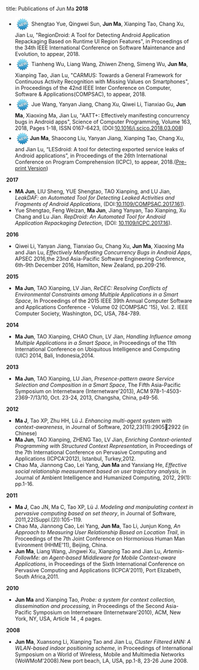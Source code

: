 title: Publications of Jun Ma
**2018**

- <img src="static/img/new.jpg" width = "40" height = "40" align=center /> Shengtao Yue, Qingwei Sun, **Jun Ma**, Xianping Tao, Chang Xu, Jian Lu, "RegionDroid: A Tool for Detecting Android Application Repackaging Based on Runtime UI Region Features", in Proceedings of the 34th IEEE International Conference on Software Maintenance and Evolution, to appear, 2018.
- <img src="static/img/new.jpg" width = "40" height = "40" align=center /> Tianheng Wu, Liang Wang, Zhiwen Zheng, Simeng Wu, **Jun Ma**, Xianping Tao, Jian Lu, "CARMUS: Towards a General Framework for Continuous Activity Recognition with Missing Values on Smartphones", in Proceedings of the 42nd IEEE Inter  Conference on Computer, Software  & Applications(COMPSAC), to appear, 2018.
- <img src="static/img/new.jpg" width = "40" height = "40" align=center /> Jue Wang, Yanyan Jiang, Chang Xu, Qiwei Li, Tianxiao Gu, **Jun Ma**, Xiaoxing Ma, Jian Lu, "AATT+: Effectively manifesting concurrency bugs in Android apps", Science of Computer Programming, Volume 163, 2018, Pages 1-18, ISSN 0167-6423, (DOI:[10.1016/j.scico.2018.03.008](https://doi.org/10.1016/j.scico.2018.03.008))
-  <img src="static/img/new.jpg" width = "40" height = "40" align=center />**Jun Ma**, Shaocong Liu, Yanyan Jiang, Xianping Tao, Chang Xu, and Jian Lu, “LESdroid: A tool for detecting exported service leaks of Android applications”, in Proceedings of the 26th International Conference on Program Comprehension (ICPC), to appear, 2018.([Pre-print Version](static/files/LesDroid(pre-print).pdf))

**2017**

- **MA Jun**, LIU Sheng, YUE Shengtao, TAO Xianping, and LU Jian, *LeakDAF: an Automated Tool for Detecting Leaked Activities and Fragments of Android Applications*, (DOI:[10.1109/COMPSAC.2017.161](https://doi.org/10.1109/COMPSAC.2017.161)).
- Yue Shengtao, Feng Weizan, **Ma Jun**, Jiang Yanyan, Tao Xianping, Xu Chang and Lu Jian. *RepDroid: An Automated Tool for Android Application Repackaging Detection*, (DOI: [10.1109/ICPC.2017.16](https://doi.org/10.1109/ICPC.2017.16)).

**2016**

- Qiwei Li, Yanyan Jiang, Tianxiao Gu, Chang Xu, **Jun Ma**, Xiaoxing Ma and Jian Lu, *Effectively Manifesting Concurrency Bugs in Android Apps*, APSEC 2016,the 23nd Asia-Pacific Software Engineering Conference, 6th-9th December 2016, Hamilton, New Zealand, pp.209-216.

**2015**

- **Ma Jun**, TAO Xianping, LV Jian, *ReCEC: Resolving Conflicts of Environmental Constraints among Multiple Applications in a Smart Space*,  In Proceedings of the 2015 IEEE 39th Annual Computer Software and Applications Conference - Volume 02 (COMPSAC '15), Vol. 2. IEEE Computer Society, Washington, DC, USA, 784-789. 

**2014**

- **Ma Jun**, TAO Xianping, CHAO Chun, LV Jian, *Handling Influence among Multiple Applications in a Smart Space*, in Proceedings of the 11th International Conference on Ubiquitous Intelligence and Computing (UIC) 2014, Bali, Indonesia,2014.

**2013**

- **Ma Jun**, TAO Xianping, LU Jian, *Presence-pattern aware Service Selection and Composition in a Smart Space*, The Fifth Asia-Pacific Symposium on Internetware (Internetware'2013), ACM 978-1-4503-2369-7/13/10, Oct. 23-24, 2013, Changsha, China, p49-56.

**2012**

- **Ma J**, Tao XP, Zhu HH, Lü J. *Enhancing multi-agent system with context-awareness*, in Journal of Software, 2012,23(11):29052922 (in Chinese)
- **Ma Jun**, TAO Xianping, ZHENG Tao, LV Jian, *Enriching Context-oriented Programming with Structured Context Representation*, in Proceedings of the 7th International Conference on Pervasive Computing and Applications (ICPCA'2012), Istanbul, Turkey,2012.
- Chao Ma, Jiannong Cao, Lei Yang, **Jun Ma** and Yanxiang He, *Effective social relationship measurement based on user trajectory analysis*, in Journal of Ambient Intelligence and Humanized Computing, 2012, 29(1): pp.1-16.

**2011**

- **Ma J**, Cao JN, Ma C, Tao XP, Lü J. *Modeling and manipulating context in pervasive computing based on set
theory*, in Journal of Software, 2011,22(Suppl.(2)):105−119.
- Chao Ma, Jiannong Cao, Lei Yang, **Jun Ma**, Tao Li, Junjun Kong, *An Approach to Measuring User Relationship Based on Location Trail*, in Proceedings of the 7th Joint Conference on Hormonious Human Man Evironment (HHME'11), Beijing, China.
- **Jun Ma**, Liang Wang, Jingwei Xu, Xianping Tao and Jian Lu, *Artemis-FollowMe: an Agent-based Middleware for Mobile Context-aware Applications*, in Proceedings of the Sixth International Conference on Pervasive Computing and Applications (ICPCA'2011), Port Elizabeth, South Africa,2011.

**2010**

- **Jun Ma** and Xianping Tao, *Probe: a system for context collection, dissemination and processing*, in Proceedings of the Second Asia-Pacific Symposium on Internetware (Internetware'2010), ACM, New York, NY, USA, Article 14 , 4 pages.

**2008**

- **Jun Ma**, Xuansong Li, Xianping Tao and Jian Lu, *Cluster Filtered kNN: A WLAN-based indoor positioning scheme*, in Proceedings of International Symposium on a World of Wireless, Mobile and Multimedia Networks (WoWMoM'2008).New port beach, LA, USA, pp.1-8, 23-26 June 2008.
